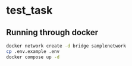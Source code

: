 # test_task

## Running through docker
```bash
docker network create -d bridge samplenetwork
cp .env.example .env
docker compose up -d
```
